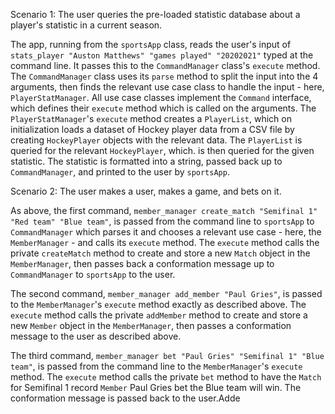 Scenario 1: The user queries the pre-loaded statistic database 
about a player's statistic in a current season.

The app, running from the `sportsApp` class, reads the user's 
input of `stats_player "Auston Matthews" "games played" "20202021"` 
typed at the command line. It passes this to the 
`CommandManager` class's `execute` method. 
The `CommandManager` class uses its `parse` method to split the 
input into the 4 arguments, then finds the 
relevant use case class to handle the input - 
here, `PlayerStatManager`. All use case classes
implement the `Command` interface, which defines their `execute` 
method which is called on the arguments. The `PlayerStatManager`'s 
`execute` method creates a `PlayerList`, which on initialization 
loads a dataset of Hockey player data from a CSV file by 
creating `HockeyPlayer` objects with the relevant data. 
The `PlayerList` is queried for the relevant `HockeyPlayer`, which. 
is then queried for the given statistic. The statistic is formatted 
into a string, passed back up to `CommandManager`,
and printed to the user by `sportsApp`.

Scenario 2: The user makes a user, makes a game, and bets on it.

As above, the first command, 
`member_manager create_match "Semifinal 1" "Red team" "Blue team"`, 
is passed from the
command line to `sportsApp` to 
`CommandManager` which parses it and chooses a relevant use case -
here, the `MemberManager` - and calls its `execute` method.
The `execute` method calls the private `createMatch` method to create
and store a new `Match` object in the `MemberManager`, then passes back
a conformation message up to `CommandManager` to `sportsApp` to the user.

The second command, `member_manager add_member "Paul Gries"`, is 
passed to the `MemberManager`'s `execute` method exactly as described
above. The `execute` method calls the private `addMember` method to
create and store a new `Member` object in the `MemberManager`,
then passes a conformation message to the user as described above.

The third command,
`member_manager bet "Paul Gries" "Semifinal 1" "Blue team"`, 
is passed from the command line to the `MemberManager`'s `execute`
method. The `execute` method calls the private `bet` method to have the
`Match` for Semifinal 1 record `Member` Paul Gries bet the Blue team will win.
The conformation message is passed back to the user.Adde

